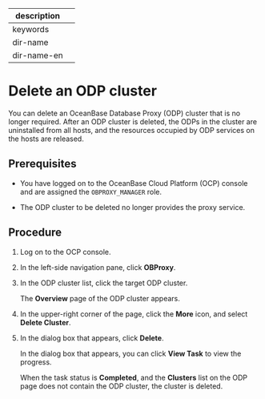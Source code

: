 |description||
|---|---|
|keywords||
|dir-name||
|dir-name-en||

# Delete an ODP cluster

You can delete an OceanBase Database Proxy (ODP) cluster that is no longer required. After an ODP cluster is deleted, the ODPs in the cluster are uninstalled from all hosts, and the resources occupied by ODP services on the hosts are released.

## Prerequisites

* You have logged on to the OceanBase Cloud Platform (OCP) console and are assigned the `OBPROXY_MANAGER` role.

* The ODP cluster to be deleted no longer provides the proxy service.

## Procedure

1. Log on to the OCP console.

2. In the left-side navigation pane, click **OBProxy**.

3. In the ODP cluster list, click the target ODP cluster. 

   The **Overview** page of the ODP cluster appears.

4. In the upper-right corner of the page, click the **More** icon, and select **Delete Cluster**.

   <!-- ![delete-cluster](https://obbusiness-private.oss-cn-shanghai.aliyuncs.com/doc/img/observer-enterprise/V4.1.0/user-guide/odp-management/delete-odp-cluster.png) -->

5. In the dialog box that appears, click **Delete**.

   In the dialog box that appears, you can click **View Task** to view the progress.

   When the task status is **Completed**, and the **Clusters** list on the ODP page does not contain the ODP cluster, the cluster is deleted.
